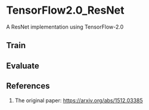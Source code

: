# TensorFlow2.0_ResNet
A ResNet implementation using TensorFlow-2.0

## Train

## Evaluate

## References
1. The original paper: https://arxiv.org/abs/1512.03385
